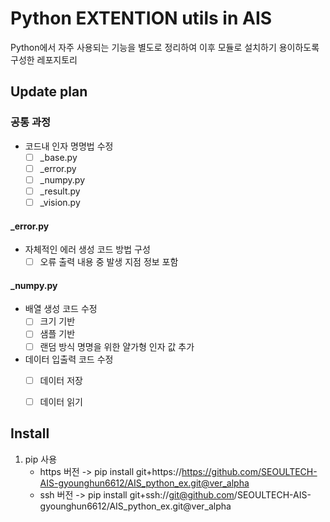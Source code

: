 # Python EXTENTION utils in AIS

Python에서 자주 사용되는 기능을 별도로 정리하여 이후 모듈로 설치하기 용이하도록 구성한 레포지토리

## Update plan

### 공통 과정
- 코드내 인자 명명법 수정
   - [ ] _base.py
   - [ ] _error.py
   - [ ] _numpy.py
   - [ ] _result.py
   - [ ] _vision.py

#### _error.py
- 자체적인 에러 생성 코드 방법 구성
   - [ ] 오류 출력 내용 중 발생 지점 정보 포함

#### _numpy.py
- 배열 생성 코드 수정
   - [ ] 크기 기반
   - [ ] 샘플 기반
   - [ ] 랜덤 방식 명명을 위한 얄가형 인자 값 추가

- 데이터 입출력 코드 수정
   - [ ] 데이터 저장
   - [ ] 데이터 읽기


## Install
1. pip 사용
   - https 버전 -> pip install git+https://https://github.com/SEOULTECH-AIS-gyounghun6612/AIS_python_ex.git@ver_alpha
   - ssh 버전   -> pip install git+ssh://git@github.com/SEOULTECH-AIS-gyounghun6612/AIS_python_ex.git@ver_alpha
